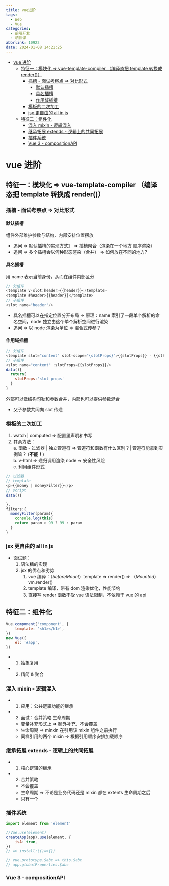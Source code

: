 ```yaml
---
title: vue进阶
tags:
  - Web
  - Vue
categories:
  - 前端开发
  - 培训课
abbrlink: 10922
date: 2024-01-08 14:21:25
---
```


<!-- more -->

- [vue 进阶](#vue-进阶)
  - [特征一：模块化 =\> vue-template-compiler （编译态把 template 转换成 render()）](#特征一模块化--vue-template-compiler-编译态把-template-转换成-render)
    - [插槽 - 面试考察点 =\> 对比形式](#插槽---面试考察点--对比形式)
      - [默认插槽](#默认插槽)
      - [具名插槽](#具名插槽)
      - [作用域插槽](#作用域插槽)
    - [模板的二次加工](#模板的二次加工)
    - [jsx 更自由的 all in js](#jsx-更自由的-all-in-js)
  - [特征二：组件化](#特征二组件化)
    - [混入 mixin - 逻辑混入](#混入-mixin---逻辑混入)
    - [继承拓展 extends - 逻辑上的共同拓展](#继承拓展-extends---逻辑上的共同拓展)
    - [插件系统](#插件系统)
    - [Vue 3 - compositionAPI](#vue-3---compositionapi)

# vue 进阶

## 特征一：模块化 => vue-template-compiler （编译态把 template 转换成 render()）

### 插槽 - 面试考察点 => 对比形式

#### 默认插槽

组件外部维护参数与结构，内部安排位置摆放

- 追问 => 默认插槽的实现方式》 => 插槽聚合（渲染在一个地方 顺序渲染）
- 追问 => 多个插槽会以何种形态渲染（合并） => 如何放在不同的地方?

#### 具名插槽

用 name 表示当前身份，从而在组件内部区分

```js
// 父组件
<template v-slot:header>{{header}}</template>
<template #header>{{header}}</template>
// 子组件
<slot name="header"/>
```

- 具名插槽可以在指定位置分开布局 => 原理：name 索引了一段单个解析的命名空间，node 独立由这个单个解析空间进行渲染
- 追问 => 以 node 渲染为单位 => 混合式传参？

#### 作用域插槽

```js
// 父组件
<template slot="content" slot-scope="{slotProps}">{{slotProps}} - {{others}}</template>
// 子组件
<slot name="content" :slotProps={{slotProps}}/>
data(){
  return{
    slotProps:'slot props'
  }
}
```

外部可以做结构勾勒和参数合并，内部也可以提供参数混合

- 父子参数共同向 slot 传递

### 模板的二次加工

1. watch | computed => 配置里声明和书写
2. 其余方法：  
   a. 函数 - 过滤器 | 独立管道符 => 管道符和函数有什么区别？| 管道符能拿到实例嘛？ (**不能！**)  
   b. v-html => 递归调用渲染 node => 安全性风险  
   c. 利用组件形式

```js
// 过滤器
// template
<p>{{money | moneyFilter}}</p>
// script
data(){

},
filters:{
  moneyFilter(param){
    console.log(this)
    return param > 99 ? 99 : param
  }
}
```

### jsx 更自由的 all in js

- 面试题：
  1. 语法糖的实现
  2. jsx 的优点和劣势
     1. vue 编译：（_beforeMount_）template => render() => （_Mounted_）vm.render()
     2. template 编译，带有 dom 渲染优化，性能节约
     3. 直接写 render 函数不受 vue 语法限制，不依赖于 vue 的 api

## 特征二：组件化

```js
Vue.component('component', {
	template: '<h1></h1>',
})
new Vue({
	el: '#app',
})
```

- 1. 抽象复用

- 2. 精简 & 聚合

### 混入 mixin - 逻辑混入

- 1. 应用：公共逻辑功能的继承
- 2. 面试：合并策略 生命周期
  - 变量补充形式上 => 额外补充、不会覆盖
  - 生命周期 => minxin 在引用该 mixin 组件之前执行
  - 同样引用的两个 mixin => 根据引用顺序安排加载顺序

### 继承拓展 extends - 逻辑上的共同拓展

- 1. 核心逻辑的继承
- 2. 合并策略
  - 不会覆盖
  - 生命周期 => 不论是业务代码还是 mixin 都在 extents 生命周期之后
  - 只有一个

### 插件系统

```js
import element from 'element'

//Vue.use(element)
createApp(app).use(element, {
	isA: true,
})
// => install:(()=>{})

// vue.prototype.$abc => this.$abc
// app.globalProperties.$abc
```

### Vue 3 - compositionAPI
